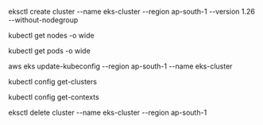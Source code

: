 eksctl create cluster --name eks-cluster --region ap-south-1 --version 1.26 --without-nodegroup

kubectl get nodes -o wide

kubectl get pods -o wide

aws eks update-kubeconfig --region ap-south-1 --name eks-cluster

kubectl config get-clusters

kubectl config get-contexts

eksctl delete cluster --name eks-cluster --region ap-south-1